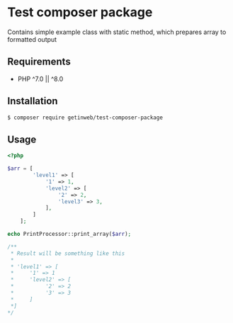# Test composer package

Contains simple example class with static method, 
which prepares array to formatted output 

## Requirements

- PHP ^7.0 || ^8.0

## Installation

```bash
$ composer require getinweb/test-composer-package
```

## Usage

```php
<?php

$arr = [
        'level1' => [
            '1' => 1,
            'level2' => [
                '2' => 2,
                'level3' => 3,
            ],
        ]
    ];

echo PrintProcessor::print_array($arr);

/**
 * Result will be something like this
 * 
 * 'level1' => [
 *     '1' => 1
 *     'level2' => [
 *          '2' => 2
 *          '3' => 3
 *     ]
 *]
*/
```
